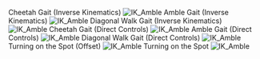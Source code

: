 Cheetah Gait (Inverse Kinematics)
![IK_Amble](IK_Cheetah.gif)
Amble Gait (Inverse Kinematics)
![IK_Amble](IK_Amble.gif)
Diagonal Walk Gait (Inverse Kinematics)
![IK_Amble](IK_Walk_Exploit.gif)
Cheetah Gait (Direct Controls)
![IK_Amble](OL_Cheetah.gif)
Amble Gait (Direct Controls)
![IK_Amble](OL_Amble.gif)
Diagonal Walk Gait (Direct Controls)
![IK_Amble](OL_Walk_Hop_Start.gif)
Turning on the Spot (Offset)
![IK_Amble](OL_Turn.gif)
Turning on the Spot
![IK_Amble](OL_Turn2.gif)
